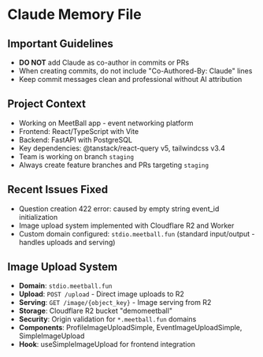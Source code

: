 # Claude Memory File

## Important Guidelines
- **DO NOT** add Claude as co-author in commits or PRs
- When creating commits, do not include "Co-Authored-By: Claude" lines
- Keep commit messages clean and professional without AI attribution

## Project Context
- Working on MeetBall app - event networking platform
- Frontend: React/TypeScript with Vite
- Backend: FastAPI with PostgreSQL
- Key dependencies: @tanstack/react-query v5, tailwindcss v3.4
- Team is working on branch `staging`
- Always create feature branches and PRs targeting `staging`

## Recent Issues Fixed
- Question creation 422 error: caused by empty string event_id initialization
- Image upload system implemented with Cloudflare R2 and Worker
- Custom domain configured: `stdio.meetball.fun` (standard input/output - handles uploads and serving)

## Image Upload System
- **Domain**: `stdio.meetball.fun` 
- **Upload**: `POST /upload` - Direct image uploads to R2
- **Serving**: `GET /image/{object_key}` - Image serving from R2
- **Storage**: Cloudflare R2 bucket "demomeetball"
- **Security**: Origin validation for `*.meetball.fun` domains
- **Components**: ProfileImageUploadSimple, EventImageUploadSimple, SimpleImageUpload
- **Hook**: useSimpleImageUpload for frontend integration